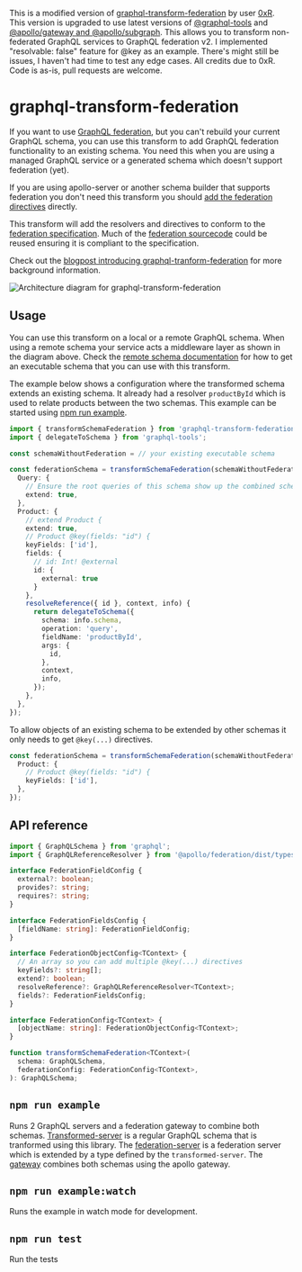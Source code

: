 This is a modified version of [graphql-transform-federation](https://github.com/0xR/graphql-transform-federation) by user [0xR](https://github.com/0xR). This version is upgraded to use latest versions of [@graphql-tools](https://github.com/ardatan/graphql-tools) and [@apollo/gateway and @apollo/subgraph](https://github.com/apollographql/federation). This allows you to transform non-federated GraphQL services to GraphQL federation v2. I implemented "resolvable: false" feature for @key as an example. There's might still be issues, I haven't had time to test any edge cases. All credits due to 0xR. Code is as-is, pull requests are welcome.

# graphql-transform-federation

If you want to use
[GraphQL federation](https://www.apollographql.com/docs/apollo-server/federation/introduction/),
but you can't rebuild your current GraphQL schema, you can use this transform to
add GraphQL federation functionality to an existing schema. You need this when
you are using a managed GraphQL service or a generated schema which doesn't
support federation (yet).

If you are using apollo-server or another schema builder that supports
federation you don't need this transform you should
[add the federation directives](https://www.apollographql.com/docs/apollo-server/federation/implementing/)
directly.

This transform will add the resolvers and directives to conform to the
[federation specification](https://www.apollographql.com/docs/apollo-server/federation/federation-spec/#federation-schema-specification).
Much of the
[federation sourcecode](https://github.com/apollographql/apollo-server/tree/master/packages/apollo-federation)
could be reused ensuring it is compliant to the specification.

Check out the
[blogpost introducing graphql-tranform-federation](https://xebia.com/blog/graphql-federation-for-everyone/)
for more background information.

![Architecture diagram for graphql-transform-federation](https://docs.google.com/drawings/d/e/2PACX-1vQkWQKeH9OClskaHoV0XPoVGl-w1_MEFGkhuRW03KG0R3SHXJXv9E4pOF4IR0EnoubS1vn1a_33UAnb/pub?w=990&h=956 'Architecture using a remote schema')

## Usage

You can use this transform on a local or a remote GraphQL schema. When using a
remote schema your service acts a middleware layer as shown in the diagram
above. Check the
[remote schema documentation](https://www.apollographql.com/docs/graphql-tools/remote-schemas/)
for how to get an executable schema that you can use with this transform.

The example below shows a configuration where the transformed schema extends an
existing schema. It already had a resolver `productById` which is used to relate
products between the two schemas. This example can be started using
[npm run example](#npm-run-example).

```typescript
import { transformSchemaFederation } from 'graphql-transform-federation';
import { delegateToSchema } from 'graphql-tools';

const schemaWithoutFederation = // your existing executable schema

const federationSchema = transformSchemaFederation(schemaWithoutFederation, {
  Query: {
    // Ensure the root queries of this schema show up the combined schema
    extend: true,
  },
  Product: {
    // extend Product {
    extend: true,
    // Product @key(fields: "id") {
    keyFields: ['id'],
    fields: {
      // id: Int! @external
      id: {
        external: true
      }
    },
    resolveReference({ id }, context, info) {
      return delegateToSchema({
        schema: info.schema,
        operation: 'query',
        fieldName: 'productById',
        args: {
          id,
        },
        context,
        info,
      });
    },
  },
});
```

To allow objects of an existing schema to be extended by other schemas it only
needs to get `@key(...)` directives.

```typescript
const federationSchema = transformSchemaFederation(schemaWithoutFederation, {
  Product: {
    // Product @key(fields: "id") {
    keyFields: ['id'],
  },
});
```

## API reference

```typescript
import { GraphQLSchema } from 'graphql';
import { GraphQLReferenceResolver } from '@apollo/federation/dist/types';

interface FederationFieldConfig {
  external?: boolean;
  provides?: string;
  requires?: string;
}

interface FederationFieldsConfig {
  [fieldName: string]: FederationFieldConfig;
}

interface FederationObjectConfig<TContext> {
  // An array so you can add multiple @key(...) directives
  keyFields?: string[];
  extend?: boolean;
  resolveReference?: GraphQLReferenceResolver<TContext>;
  fields?: FederationFieldsConfig;
}

interface FederationConfig<TContext> {
  [objectName: string]: FederationObjectConfig<TContext>;
}

function transformSchemaFederation<TContext>(
  schema: GraphQLSchema,
  federationConfig: FederationConfig<TContext>,
): GraphQLSchema;
```

## `npm run example`

Runs 2 GraphQL servers and a federation gateway to combine both schemas.
[Transformed-server](./example/transformed-server.ts) is a regular GraphQL
schema that is tranformed using this library. The
[federation-server](example/federation-server.ts) is a federation server which
is extended by a type defined by the `transformed-server`. The
[gateway](./example/gateway.ts) combines both schemas using the apollo gateway.

## `npm run example:watch`

Runs the example in watch mode for development.

## `npm run test`

Run the tests
